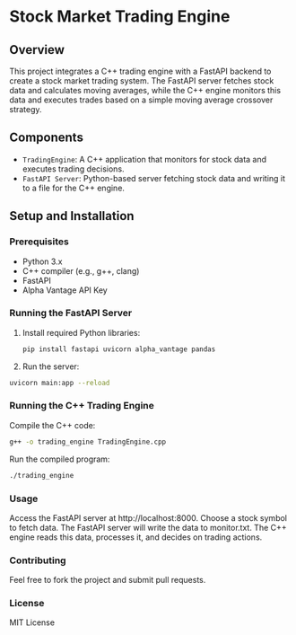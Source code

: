 # Stock Market Trading Engine

## Overview
This project integrates a C++ trading engine with a FastAPI backend to create a stock market trading system. The FastAPI server fetches stock data and calculates moving averages, while the C++ engine monitors this data and executes trades based on a simple moving average crossover strategy.

## Components
- `TradingEngine`: A C++ application that monitors for stock data and executes trading decisions.
- `FastAPI Server`: Python-based server fetching stock data and writing it to a file for the C++ engine.

## Setup and Installation
### Prerequisites
- Python 3.x
- C++ compiler (e.g., g++, clang)
- FastAPI
- Alpha Vantage API Key

### Running the FastAPI Server
1. Install required Python libraries:
   ```bash
   pip install fastapi uvicorn alpha_vantage pandas
   ```
2. Run the server:
  ```bash
  uvicorn main:app --reload
  ```
### Running the C++ Trading Engine
Compile the C++ code:
```bash
g++ -o trading_engine TradingEngine.cpp
```
Run the compiled program:
```bash
./trading_engine
```
### Usage
Access the FastAPI server at http://localhost:8000.
Choose a stock symbol to fetch data.
The FastAPI server will write the data to monitor.txt.
The C++ engine reads this data, processes it, and decides on trading actions.

### Contributing
Feel free to fork the project and submit pull requests.

### License
MIT License
